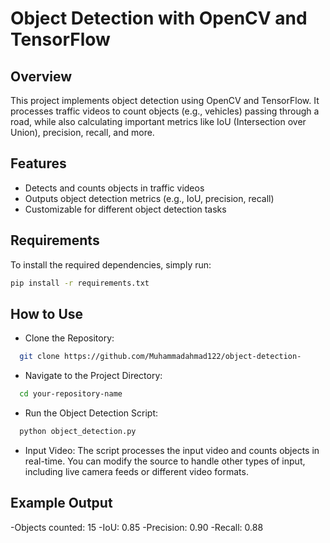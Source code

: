 # Object Detection with OpenCV and TensorFlow

## Overview
This project implements object detection using OpenCV and TensorFlow. It processes traffic videos to count objects (e.g., vehicles) passing through a road, while also calculating important metrics like IoU (Intersection over Union), precision, recall, and more.

## Features
- Detects and counts objects in traffic videos
- Outputs object detection metrics (e.g., IoU, precision, recall)
- Customizable for different object detection tasks

## Requirements
To install the required dependencies, simply run:
```bash
pip install -r requirements.txt
```

## How to Use 
- Clone the Repository:
```bash
  git clone https://github.com/Muhammadahmad122/object-detection-
```
- Navigate to the Project Directory:
```bash
  cd your-repository-name
```
- Run the Object Detection Script:
```bash
  python object_detection.py
```
- Input Video: The script processes the input video and counts objects in real-time. You can modify the source to handle other types of input, including live camera feeds or different video formats.
## Example Output
-Objects counted: 15
-IoU: 0.85
-Precision: 0.90
-Recall: 0.88
